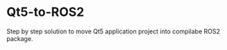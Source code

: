Qt5-to-ROS2
===============

Step by step solution to move Qt5 application project into compilabe ROS2 package.